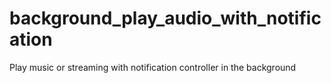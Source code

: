 # background_play_audio_with_notification
Play music or streaming with notification controller in the background

